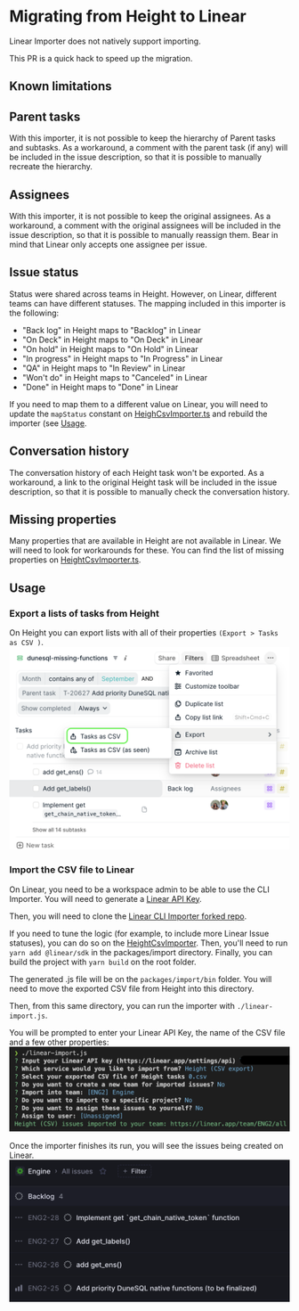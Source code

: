 # Migrating from Height to Linear
Linear Importer does not natively support importing. 

This PR is a quick hack to speed up the migration.

## Known limitations
## Parent tasks
With this importer, it is not possible to keep the hierarchy of Parent tasks and subtasks.
As a workaround, a comment with the parent task (if any) will be included in the issue description, so that it is possible to manually recreate the hierarchy.

## Assignees
With this importer, it is not possible to keep the original assignees.
As a workaround, a comment with the original assignees will be included in the issue description, so that it is possible to manually reassign them. Bear in mind that Linear only accepts one assignee per issue.

## Issue status
Status were shared across teams in Height. However, on Linear, different teams can have different statuses. 
The mapping included in this importer is the following:
- "Back log" in Height maps to "Backlog" in Linear
- "On Deck" in Height maps to "On Deck" in Linear
- "On hold" in Height maps to "On Hold" in Linear
- "In progress" in Height maps to "In Progress" in Linear
- "QA" in Height maps to "In Review" in Linear
- "Won't do" in Height maps to "Canceled" in Linear
- "Done" in Height maps to "Done" in Linear

If you need to map them to a different value on Linear, you will need to update the `mapStatus` constant on [HeighCsvImporter.ts](/packages/import/src/importers/heightCsv/HeightCsvImporter.ts) and rebuild the importer (see [Usage](#usage).


## Conversation history
The conversation history of each Height task won't be exported. As a workaround, a link to the original Height task will be included in the issue description, so that it is possible to manually check the conversation history.

## Missing properties
Many properties that are available in Height are not available in Linear. We will need to look for workarounds for these. 
You can find the list of missing properties on [HeightCsvImporter.ts](/packages/import/src/importers/heightCsv/HeightCsvImporter.ts).

## Usage
### Export a lists of tasks from Height
On Height you can export lists with all of their properties `(Export > Tasks as CSV )`.
![](export-height.png)

### Import the CSV file to Linear
On Linear, you need to be a workspace admin to be able to use the CLI Importer. 
You will need to generate a [Linear API Key](https://linear.app/dune/settings/api).

Then, you will need to clone the [Linear CLI Importer forked repo](https://github.com/belen-pruvost/linear).

If you need to tune the logic (for example, to include more Linear Issue statuses), you can do so on the [HeightCsvImporter](/packages/import/src/importers/heightCsv/HeightCsvImporter.ts). Then, you'll need to run `yarn add @linear/sdk` in the packages/import directory. Finally, you can build the project with `yarn build` on the root folder.

The generated .js file will be on the `packages/import/bin` folder. You will need to move the exported CSV file from Height into this directory.

Then, from this same directory, you can run the importer with `./linear-import.js`.

You will be prompted to enter your Linear API Key, the name of the CSV file and a few other properties:
![](prompts.png)

Once the importer finishes its run, you will see the issues being created on Linear.
![](issues-on-linear.png)

